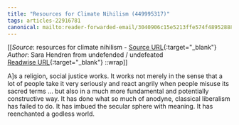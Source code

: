 ```yaml
---
title: "Resources for Climate Nihilism (449995317)"
tags: articles-22916781
canonical: mailto:reader-forwarded-email/3040906c15e5213ffe574f489528882f
---
```


[[_Source_: resources for climate nihilism - [Source URL](mailto:reader-forwarded-email/3040906c15e5213ffe574f489528882f){:target="_blank"}<br>
_Author_: Sara Hendren from undefended / undefeated<br>
[Readwise URL](https://readwise.io/open/449995317){:target="_blank"}
::wrap]]

A]s a religion, social justice works. It works not merely in the sense that a lot of people take it very seriously and react angrily when people misuse its sacred terms … but also in a much more fundamental and potentially constructive way. It has done what so much of anodyne, classical liberalism has failed to do. It has imbued the secular sphere with meaning. It has reenchanted a godless world.

